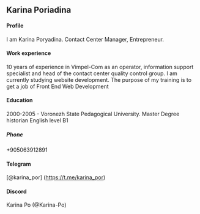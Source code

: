 ## Karina Poriadina
#### Profile
I am Karina Poryadina. Contact Center Manager, Entrepreneur.
#### Work experience 
10 years of experience in Vimpel-Com as an operator, information support specialist and head of the contact center quality control group.
I am currently studying website development. The purpose of my training is to get a job of Front End Web Development
#### Education
2000-2005 - Voronezh State Pedagogical University. Master Degree historian
English level B1
##### Phone
+905063912891
#### Telegram
[@karina_por] (https://t.me/karina_por)
#### Discord
Karina Po (@Karina-Po)